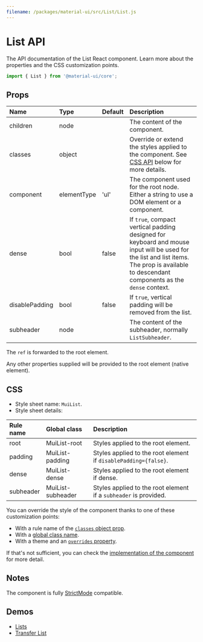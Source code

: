 ```yaml
---
filename: /packages/material-ui/src/List/List.js
---
```


<!--- This documentation is automatically generated, do not try to edit it. -->

# List API

<p class="description">The API documentation of the List React component. Learn more about the properties and the CSS customization points.</p>

```js
import { List } from '@material-ui/core';
```



## Props

| Name | Type | Default | Description |
|:-----|:-----|:--------|:------------|
| <span class="prop-name">children</span> | <span class="prop-type">node</span> |  | The content of the component. |
| <span class="prop-name">classes</span> | <span class="prop-type">object</span> |  | Override or extend the styles applied to the component. See [CSS API](#css) below for more details. |
| <span class="prop-name">component</span> | <span class="prop-type">elementType</span> | <span class="prop-default">'ul'</span> | The component used for the root node. Either a string to use a DOM element or a component. |
| <span class="prop-name">dense</span> | <span class="prop-type">bool</span> | <span class="prop-default">false</span> | If `true`, compact vertical padding designed for keyboard and mouse input will be used for the list and list items. The prop is available to descendant components as the `dense` context. |
| <span class="prop-name">disablePadding</span> | <span class="prop-type">bool</span> | <span class="prop-default">false</span> | If `true`, vertical padding will be removed from the list. |
| <span class="prop-name">subheader</span> | <span class="prop-type">node</span> |  | The content of the subheader, normally `ListSubheader`. |

The `ref` is forwarded to the root element.

Any other properties supplied will be provided to the root element (native element).

## CSS

- Style sheet name: `MuiList`.
- Style sheet details:

| Rule name | Global class | Description |
|:-----|:-------------|:------------|
| <span class="prop-name">root</span> | <span class="prop-name">MuiList-root</span> | Styles applied to the root element.
| <span class="prop-name">padding</span> | <span class="prop-name">MuiList-padding</span> | Styles applied to the root element if `disablePadding={false}`.
| <span class="prop-name">dense</span> | <span class="prop-name">MuiList-dense</span> | Styles applied to the root element if dense.
| <span class="prop-name">subheader</span> | <span class="prop-name">MuiList-subheader</span> | Styles applied to the root element if a `subheader` is provided.

You can override the style of the component thanks to one of these customization points:

- With a rule name of the [`classes` object prop](/customization/components/#overriding-styles-with-classes).
- With a [global class name](/customization/components/#overriding-styles-with-global-class-names).
- With a theme and an [`overrides` property](/customization/globals/#css).

If that's not sufficient, you can check the [implementation of the component](https://github.com/mui-org/material-ui/blob/master/packages/material-ui/src/List/List.js) for more detail.

## Notes

The component is fully [StrictMode](https://reactjs.org/docs/strict-mode.html) compatible.

## Demos

- [Lists](/components/lists/)
- [Transfer List](/components/transfer-list/)

